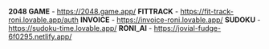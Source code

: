 **2048 GAME** - https://2048.game.app/
**FITTRACK** - https://fit-track-roni.lovable.app/auth
**INVOICE** - https://invoice-roni.lovable.app/
**SUDOKU** - https://sudoku-time.lovable.app/
**RONI_AI** - https://jovial-fudge-6f0295.netlify.app/
